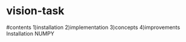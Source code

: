 # vision-task
#contents 
1)installation 
2)implementation
3)concepts 
4)improvements
Installation
NUMPY
